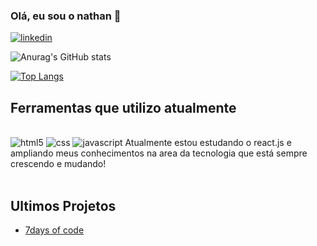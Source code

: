 ### Olá, eu sou o nathan 👋

[![linkedin](https://img.shields.io/badge/LinkedIn-0077B5?style=for-the-badge&logo=linkedin&logoColor=white)](https://br.linkedin.com/in/nathan-lima-dias-silva-8413b024b?trk=people-guest_people_search-card)

![Anurag's GitHub stats](https://github-readme-stats.vercel.app/api?username=nahanlds&theme=radical)

[![Top Langs](https://github-readme-stats.vercel.app/api/top-langs/?username=nahanlds)](https://github.com/anuraghazra/github-readme-stats)

## Ferramentas que utilizo atualmente
<div style= "display: inline-block"><br>
    <img aling="center" alt="html5" src="https://img.shields.io/badge/HTML5-E34F26?style=for-the-badge&logo=html5&logoColor=white" />
    <img aling="center" alt="css" src="https://img.shields.io/badge/CSS3-1572B6?style=for-the-badge&logo=css3&logoColor=white" />
    <img aling="center" alt="javascript" src="https://img.shields.io/badge/JavaScript-F7DF1E?style=for-the-badge&logo=javascript&logoColor=black" />
</div>
Atualmente estou estudando o react.js e ampliando meus conhecimentos na area da tecnologia que está sempre crescendo e mudando!<br>
<br>

## Ultimos Projetos

- [7days of code](https://7daysofcodenathanlds.vercel.app/)
